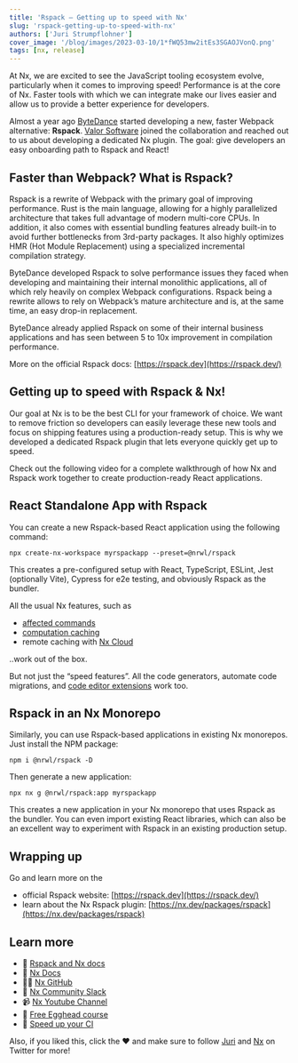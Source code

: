 ```yaml
---
title: 'Rspack — Getting up to speed with Nx'
slug: 'rspack-getting-up-to-speed-with-nx'
authors: ['Juri Strumpflohner']
cover_image: '/blog/images/2023-03-10/1*fWQ53mw2itEs3SGAOJVonQ.png'
tags: [nx, release]
---
```


At Nx, we are excited to see the JavaScript tooling ecosystem evolve, particularly when it comes to improving speed! Performance is at the core of Nx. Faster tools with which we can integrate make our lives easier and allow us to provide a better experience for developers.

Almost a year ago [ByteDance](https://www.bytedance.com/) started developing a new, faster Webpack alternative: **Rspack**. [Valor Software](https://valor-software.com/) joined the collaboration and reached out to us about developing a dedicated Nx plugin. The goal: give developers an easy onboarding path to Rspack and React!

## Faster than Webpack? What is Rspack?

Rspack is a rewrite of Webpack with the primary goal of improving performance. Rust is the main language, allowing for a highly parallelized architecture that takes full advantage of modern multi-core CPUs. In addition, it also comes with essential bundling features already built-in to avoid further bottlenecks from 3rd-party packages. It also highly optimizes HMR (Hot Module Replacement) using a specialized incremental compilation strategy.

ByteDance developed Rspack to solve performance issues they faced when developing and maintaining their internal monolithic applications, all of which rely heavily on complex Webpack configurations. Rspack being a rewrite allows to rely on Webpack’s mature architecture and is, at the same time, an easy drop-in replacement.

ByteDance already applied Rspack on some of their internal business applications and has seen between 5 to 10x improvement in compilation performance.

More on the official Rspack docs: [https://rspack.dev](https://rspack.dev/)

## Getting up to speed with Rspack & Nx!

Our goal at Nx is to be the best CLI for your framework of choice. We want to remove friction so developers can easily leverage these new tools and focus on shipping features using a production-ready setup. This is why we developed a dedicated Rspack plugin that lets everyone quickly get up to speed.

Check out the following video for a complete walkthrough of how Nx and Rspack work together to create production-ready React applications.

## React Standalone App with Rspack

You can create a new Rspack-based React application using the following command:

```shell
npx create-nx-workspace myrspackapp --preset=@nrwl/rspack
```

This creates a pre-configured setup with React, TypeScript, ESLint, Jest (optionally Vite), Cypress for e2e testing, and obviously Rspack as the bundler.

All the usual Nx features, such as

- [affected commands](https://nx.dev/concepts/affected)
- [computation caching](https://nx.dev/core-features/cache-task-results)
- remote caching with [Nx Cloud](https://nx.app/)

..work out of the box.

But not just the “speed features”. All the code generators, automate code migrations, and [code editor extensions](https://nx.dev/core-features/integrate-with-editors) work too.

## Rspack in an Nx Monorepo

Similarly, you can use Rspack-based applications in existing Nx monorepos. Just install the NPM package:

```
npm i @nrwl/rspack -D
```

Then generate a new application:

```shell
npx nx g @nrwl/rspack:app myrspackapp
```

This creates a new application in your Nx monorepo that uses Rspack as the bundler. You can even import existing React libraries, which can also be an excellent way to experiment with Rspack in an existing production setup.

## Wrapping up

Go and learn more on the

- official Rspack website: [https://rspack.dev](https://rspack.dev/)
- learn about the Nx Rspack plugin: [https://nx.dev/packages/rspack](https://nx.dev/packages/rspack)

## Learn more

- 🦀 [Rspack and Nx docs](https://nx.dev/packages/rspack)
- 🧠 [Nx Docs](https://nx.dev/)
- 👩‍💻 [Nx GitHub](https://github.com/nrwl/nx)
- 💬 [Nx Community Slack](https://go.nrwl.io/join-slack)
- 📹 [Nx Youtube Channel](https://www.youtube.com/@nxdevtools)
- 🥚 [Free Egghead course](https://egghead.io/courses/scale-react-development-with-nx-4038)
- 🚀 [Speed up your CI](https://nx.app/)

Also, if you liked this, click the ❤️ and make sure to follow [Juri](https://twitter.com/juristr) and [Nx](https://twitter.com/nxdevtools) on Twitter for more!
